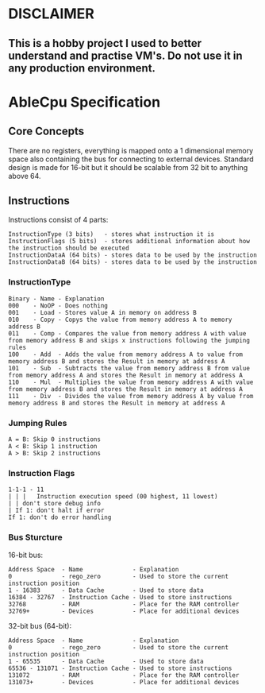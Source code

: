 # DISCLAIMER
## This is a hobby project I used to better understand and practise VM's. Do not use it in any production environment.

# AbleCpu Specification
## Core Concepts

There are no registers, everything is mapped onto a 1 dimensional memory space also containing the bus for connecting to external devices.
Standard design is made for 16-bit but it should be scalable from 32 bit to anything above 64.

## Instructions

Instructions consist of 4 parts:

```
InstructionType (3 bits)   - stores what instruction it is
InstructionFlags (5 bits)  - stores additional information about how the instruction should be executed
InstructionDataA (64 bits) - stores data to be used by the instruction
InstructionDataB (64 bits) - stores data to be used by the instruction
```
### InstructionType

```
Binary - Name - Explanation
000    - NoOP - Does nothing
001    - Load - Stores value A in memory on address B
010    - Copy - Copys the value from memory address A to memory address B
011    - Comp - Compares the value from memory address A with value from memory address B and skips x instructions following the jumping rules
100    - Add  - Adds the value from memory address A to value from memory address B and stores the Result in memory at address A
101    - Sub  - Subtracts the value from memory address B from value from memory address A and stores the Result in memory at address A
110    - Mul  - Multiplies the value from memory address A with value from memory address B and stores the Result in memory at address A
111    - Div  - Divides the value from memory address A by value from memory address B and stores the Result in memory at address A

```

### Jumping Rules

```
A = B: Skip 0 instructions
A < B: Skip 1 instruction
A > B: Skip 2 instructions
```

### Instruction Flags

```
1-1-1 - 11
| | |   Instruction execution speed (00 highest, 11 lowest)
| | don't store debug info
| If 1: don't halt if error
If 1: don't do error handling
```

### Bus Sturcture

16-bit bus:
```
Address Space  - Name              - Explanation
0              - rego_zero         - Used to store the current instruction position
1 - 16383      - Data Cache        - Used to store data
16384 - 32767  - Instruction Cache - Used to store instructions
32768          - RAM               - Place for the RAM controller
32769+         - Devices           - Place for additional devices
```

32-bit bus (64-bit):
```
Address Space  - Name              - Explanation
0              - rego_zero         - Used to store the current instruction position
1 - 65535      - Data Cache        - Used to store data
65536 - 131071 - Instruction Cache - Used to store instructions
131072         - RAM               - Place for the RAM controller
131073+        - Devices           - Place for additional devices
```